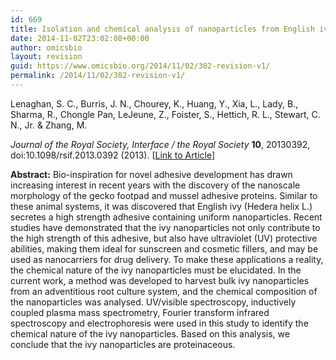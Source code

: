 ```yaml
---
id: 669
title: Isolation and chemical analysis of nanoparticles from English ivy (Hedera helix L.)
date: 2014-11-02T23:02:08+00:00
author: omicsbio
layout: revision
guid: https://www.omicsbio.org/2014/11/02/302-revision-v1/
permalink: /2014/11/02/302-revision-v1/
---
```

Lenaghan, S. C., Burris, J. N., Chourey, K., Huang, Y., Xia, L., Lady, B., Sharma, R., Chongle Pan, LeJeune, Z., Foister, S., Hettich, R. L., Stewart, C. N., Jr. & Zhang, M.

_Journal of the Royal Society, Interface / the Royal Society_ **10**, 20130392, doi:10.1098/rsif.2013.0392 (2013). [[Link to Article](http://rsif.royalsocietypublishing.org/content/10/87/20130392.long)]

<!--more-->

**Abstract:** Bio-inspiration for novel adhesive development has drawn increasing interest in recent years with the discovery of the nanoscale morphology of the gecko footpad and mussel adhesive proteins. Similar to these animal systems, it was discovered that English ivy (Hedera helix L.) secretes a high strength adhesive containing uniform nanoparticles. Recent studies have demonstrated that the ivy nanoparticles not only contribute to the high strength of this adhesive, but also have ultraviolet (UV) protective abilities, making them ideal for sunscreen and cosmetic fillers, and may be used as nanocarriers for drug delivery. To make these applications a reality, the chemical nature of the ivy nanoparticles must be elucidated. In the current work, a method was developed to harvest bulk ivy nanoparticles from an adventitious root culture system, and the chemical composition of the nanoparticles was analysed. UV/visible spectroscopy, inductively coupled plasma mass spectrometry, Fourier transform infrared spectroscopy and electrophoresis were used in this study to identify the chemical nature of the ivy nanoparticles. Based on this analysis, we conclude that the ivy nanoparticles are proteinaceous.
